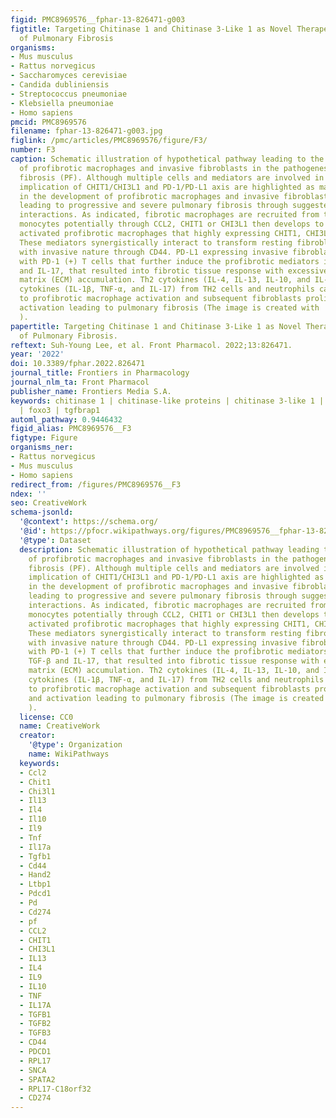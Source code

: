 ```yaml
---
figid: PMC8969576__fphar-13-826471-g003
figtitle: Targeting Chitinase 1 and Chitinase 3-Like 1 as Novel Therapeutic Strategy
  of Pulmonary Fibrosis
organisms:
- Mus musculus
- Rattus norvegicus
- Saccharomyces cerevisiae
- Candida dubliniensis
- Streptococcus pneumoniae
- Klebsiella pneumoniae
- Homo sapiens
pmcid: PMC8969576
filename: fphar-13-826471-g003.jpg
figlink: /pmc/articles/PMC8969576/figure/F3/
number: F3
caption: Schematic illustration of hypothetical pathway leading to the development
  of profibrotic macrophages and invasive fibroblasts in the pathogenesis of pulmonary
  fibrosis (PF). Although multiple cells and mediators are involved in this process,
  implication of CHIT1/CHI3L1 and PD-1/PD-L1 axis are highlighted as major players
  in the development of profibrotic macrophages and invasive fibroblasts/myofibroblasts
  leading to progressive and severe pulmonary fibrosis through suggested heterocellular
  interactions. As indicated, fibrotic macrophages are recruited from the circulatory
  monocytes potentially through CCL2, CHIT1 or CHI3L1 then develops to alternatively
  activated profibrotic macrophages that highly expressing CHIT1, CHI3L1 and TGF-β.
  These mediators synergistically interact to transform resting fibroblasts to myofibroblasts
  with invasive nature through CD44. PD-L1 expressing invasive fibroblasts interact
  with PD-1 (+) T cells that further induce the profibrotic mediators including TGF-β
  and IL-17, that resulted into fibrotic tissue response with excessive extracellular
  matrix (ECM) accumulation. Th2 cytokines (IL-4, IL-13, IL-10, and IL-9) and proinflammatory
  cytokines (IL-1β, TNF-α, and IL-17) from TH2 cells and neutrophils can also contribute
  to profibrotic macrophage activation and subsequent fibroblasts proliferation and
  activation leading to pulmonary fibrosis (The image is created with  BioRender.com
  ).
papertitle: Targeting Chitinase 1 and Chitinase 3-Like 1 as Novel Therapeutic Strategy
  of Pulmonary Fibrosis.
reftext: Suh-Young Lee, et al. Front Pharmacol. 2022;13:826471.
year: '2022'
doi: 10.3389/fphar.2022.826471
journal_title: Frontiers in Pharmacology
journal_nlm_ta: Front Pharmacol
publisher_name: Frontiers Media S.A.
keywords: chitinase 1 | chitinase-like proteins | chitinase 3-like 1 | pulmonary fibrosis
  | foxo3 | tgfbrap1
automl_pathway: 0.9446432
figid_alias: PMC8969576__F3
figtype: Figure
organisms_ner:
- Rattus norvegicus
- Mus musculus
- Homo sapiens
redirect_from: /figures/PMC8969576__F3
ndex: ''
seo: CreativeWork
schema-jsonld:
  '@context': https://schema.org/
  '@id': https://pfocr.wikipathways.org/figures/PMC8969576__fphar-13-826471-g003.html
  '@type': Dataset
  description: Schematic illustration of hypothetical pathway leading to the development
    of profibrotic macrophages and invasive fibroblasts in the pathogenesis of pulmonary
    fibrosis (PF). Although multiple cells and mediators are involved in this process,
    implication of CHIT1/CHI3L1 and PD-1/PD-L1 axis are highlighted as major players
    in the development of profibrotic macrophages and invasive fibroblasts/myofibroblasts
    leading to progressive and severe pulmonary fibrosis through suggested heterocellular
    interactions. As indicated, fibrotic macrophages are recruited from the circulatory
    monocytes potentially through CCL2, CHIT1 or CHI3L1 then develops to alternatively
    activated profibrotic macrophages that highly expressing CHIT1, CHI3L1 and TGF-β.
    These mediators synergistically interact to transform resting fibroblasts to myofibroblasts
    with invasive nature through CD44. PD-L1 expressing invasive fibroblasts interact
    with PD-1 (+) T cells that further induce the profibrotic mediators including
    TGF-β and IL-17, that resulted into fibrotic tissue response with excessive extracellular
    matrix (ECM) accumulation. Th2 cytokines (IL-4, IL-13, IL-10, and IL-9) and proinflammatory
    cytokines (IL-1β, TNF-α, and IL-17) from TH2 cells and neutrophils can also contribute
    to profibrotic macrophage activation and subsequent fibroblasts proliferation
    and activation leading to pulmonary fibrosis (The image is created with  BioRender.com
    ).
  license: CC0
  name: CreativeWork
  creator:
    '@type': Organization
    name: WikiPathways
  keywords:
  - Ccl2
  - Chit1
  - Chi3l1
  - Il13
  - Il4
  - Il10
  - Il9
  - Tnf
  - Il17a
  - Tgfb1
  - Cd44
  - Hand2
  - Ltbp1
  - Pdcd1
  - Pd
  - Cd274
  - pf
  - CCL2
  - CHIT1
  - CHI3L1
  - IL13
  - IL4
  - IL9
  - IL10
  - TNF
  - IL17A
  - TGFB1
  - TGFB2
  - TGFB3
  - CD44
  - PDCD1
  - RPL17
  - SNCA
  - SPATA2
  - RPL17-C18orf32
  - CD274
---
```


